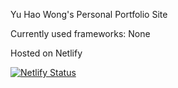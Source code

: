 Yu Hao Wong's Personal Portfolio Site

Currently used frameworks:
None

Hosted on Netlify


[![Netlify Status](https://api.netlify.com/api/v1/badges/623b68d1-d318-4a9a-b32d-abdaede9e53f/deploy-status)](https://app.netlify.com/sites/hao-site/deploys)
